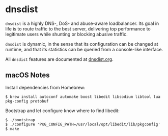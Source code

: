# dnsdist
`dnsdist` is a highly DNS-, DoS- and abuse-aware loadbalancer. Its goal in
life is to route traffic to the best server, delivering top performance
to legitimate users while shunting or blocking abusive traffic.

`dnsdist` is dynamic, in the sense that its configuration can be changed at
runtime, and that its statistics can be queried from a console-like
interface.

All `dnsdist` features are documented at [dnsdist.org](http://dnsdist.org).

## macOS Notes

Install dependencies from Homebrew:

```
$ brew install autoconf automake boost libedit libsodium libtool lua pkg-config protobuf
```

Bootstrap and let configure know where to find libedit:

```
$ ./bootstrap
$ ./configure 'PKG_CONFIG_PATH=/usr/local/opt/libedit/lib/pkgconfig'
$ make
```
